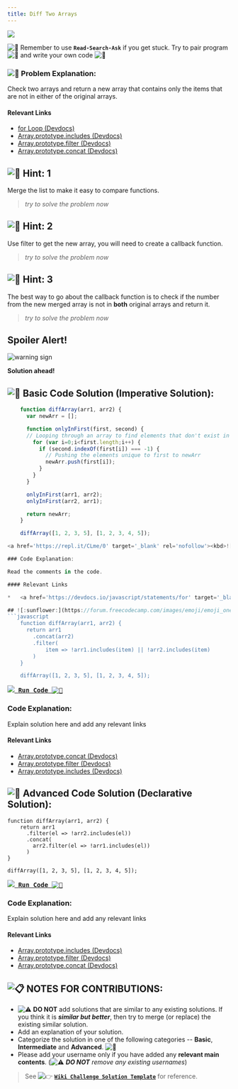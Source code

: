 ```yaml
---
title: Diff Two Arrays
---
```

![](//discourse-user-assets.s3.amazonaws.com/original/2X/2/24043ff6eaf64c58ca15936ec29bd7c22809c9de.gif)

![:triangular_flag_on_post:](https://forum.freecodecamp.com/images/emoji/emoji_one/triangular_flag_on_post.png?v=3 ":triangular_flag_on_post:") Remember to use <a>**`Read-Search-Ask`**</a> if you get stuck. Try to pair program ![:busts_in_silhouette:](https://forum.freecodecamp.com/images/emoji/emoji_one/busts_in_silhouette.png?v=3 ":busts_in_silhouette:") and write your own code ![:pencil:](https://forum.freecodecamp.com/images/emoji/emoji_one/pencil.png?v=3 ":pencil:")

### ![:checkered_flag:](https://forum.freecodecamp.com/images/emoji/emoji_one/checkered_flag.png?v=3 ":checkered_flag:") Problem Explanation:

Check two arrays and return a new array that contains only the items that are not in either of the original arrays.

#### Relevant Links

*   <a href='https://devdocs.io/javascript/statements/for' target='_blank' rel='nofollow'>for Loop (Devdocs)</a>
*   <a href='https://devdocs.io/javascript/global_objects/array/includes' target='_blank' rel='nofollow'>Array.prototype.includes (Devdocs)</a>
*   <a href='https://devdocs.io/javascript/global_objects/array/filter' target='_blank' rel='nofollow'>Array.prototype.filter (Devdocs)</a>
*   <a href='https://devdocs.io/javascript/global_objects/array/concat' target='_blank' rel='nofollow'>Array.prototype.concat (Devdocs)</a>

## ![:speech_balloon:](https://forum.freecodecamp.com/images/emoji/emoji_one/speech_balloon.png?v=3 ":speech_balloon:") Hint: 1

Merge the list to make it easy to compare functions.

> _try to solve the problem now_

## ![:speech_balloon:](https://forum.freecodecamp.com/images/emoji/emoji_one/speech_balloon.png?v=3 ":speech_balloon:") Hint: 2

Use filter to get the new array, you will need to create a callback function.

> _try to solve the problem now_

## ![:speech_balloon:](https://forum.freecodecamp.com/images/emoji/emoji_one/speech_balloon.png?v=3 ":speech_balloon:") Hint: 3

The best way to go about the callback function is to check if the number from the new merged array is not in **both** original arrays and return it.

> _try to solve the problem now_

## Spoiler Alert!

![warning sign](//discourse-user-assets.s3.amazonaws.com/original/2X/2/2d6c412a50797771301e7ceabd554cef4edcd74d.gif)

**Solution ahead!**

## ![:beginner:](https://forum.freecodecamp.com/images/emoji/emoji_one/beginner.png?v=3 ":beginner:") Basic Code Solution (Imperative Solution):
```javascript
    function diffArray(arr1, arr2) {
      var newArr = [];

      function onlyInFirst(first, second) {
      // Looping through an array to find elements that don't exist in another array
        for (var i=0;i<first.length;i++) {
          if (second.indexOf(first[i]) === -1) {
            // Pushing the elements unique to first to newArr
            newArr.push(first[i]);
          }
        }
      }

      onlyInFirst(arr1, arr2);
      onlyInFirst(arr2, arr1);

      return newArr;
    }

    diffArray([1, 2, 3, 5], [1, 2, 3, 4, 5]);

<a href='https://repl.it/CLme/0' target='_blank' rel='nofollow'><kbd>![](//discourse-user-assets.s3.amazonaws.com/original/2X/6/6d6bf8d908c0577924495e89482c7163190c3856.png) **Run Code** ![:rocket:](https://forum.freecodecamp.com/images/emoji/emoji_one/rocket.png?v=3 ":rocket:")</kbd></a>

### Code Explanation:

Read the comments in the code.

#### Relevant Links

*   <a href='https://devdocs.io/javascript/statements/for' target='_blank' rel='nofollow'>for Loop (Devdocs)</a>

## ![:sunflower:](https://forum.freecodecamp.com/images/emoji/emoji_one/sunflower.png?v=3 ":sunflower:") Intermediate Code Solution (Declarative Solution):
```javascript
    function diffArray(arr1, arr2) {
      return arr1
        .concat(arr2)
        .filter(
            item => !arr1.includes(item) || !arr2.includes(item)
        )
    }

    diffArray([1, 2, 3, 5], [1, 2, 3, 4, 5]);
```

<a href='https://repl.it/CNYb/0' target='_blank' rel='nofollow'><kbd>![](//discourse-user-assets.s3.amazonaws.com/original/2X/6/6d6bf8d908c0577924495e89482c7163190c3856.png) **Run Code** ![:rocket:](https://forum.freecodecamp.com/images/emoji/emoji_one/rocket.png?v=3 ":rocket:")</kbd></a>

### Code Explanation:

Explain solution here and add any relevant links

#### Relevant Links

*   <a href='https://devdocs.io/javascript/global_objects/array/concat' target='_blank' rel='nofollow'>Array.prototype.concat (Devdocs)</a>
*   <a href='https://devdocs.io/javascript/global_objects/array/filter' target='_blank' rel='nofollow'>Array.prototype.filter (Devdocs)</a>
*   <a href='https://devdocs.io/javascript/global_objects/array/includes' target='_blank' rel='nofollow'>Array.prototype.includes (Devdocs)</a>

## ![:rotating_light:](https://forum.freecodecamp.com/images/emoji/emoji_one/rotating_light.png?v=3 ":rotating_light:") Advanced Code Solution (Declarative Solution):

    function diffArray(arr1, arr2) {
        return arr1
          .filter(el => !arr2.includes(el))
          .concat(
            arr2.filter(el => !arr1.includes(el))
          )
    }

    diffArray([1, 2, 3, 5], [1, 2, 3, 4, 5]);

<a href='https://repl.it/CNYU/0' target='_blank' rel='nofollow'><kbd>![](//discourse-user-assets.s3.amazonaws.com/original/2X/6/6d6bf8d908c0577924495e89482c7163190c3856.png) **Run Code** ![:rocket:](https://forum.freecodecamp.com/images/emoji/emoji_one/rocket.png?v=3 ":rocket:")</kbd></a>

### Code Explanation:

Explain solution here and add any relevant links

#### Relevant Links

*   <a href='https://devdocs.io/javascript/global_objects/array/includes' target='_blank' rel='nofollow'>Array.prototype.includes (Devdocs)</a>
*   <a href='https://devdocs.io/javascript/global_objects/array/filter' target='_blank' rel='nofollow'>Array.prototype.filter (Devdocs)</a>
*   <a href='https://devdocs.io/javascript/global_objects/array/concat' target='_blank' rel='nofollow'>Array.prototype.concat (Devdocs)</a>

## ![:clipboard:](https://forum.freecodecamp.com/images/emoji/emoji_one/clipboard.png?v=3 ":clipboard:") NOTES FOR CONTRIBUTIONS:

*   ![:warning:](https://forum.freecodecamp.com/images/emoji/emoji_one/warning.png?v=3 ":warning:") **DO NOT** add solutions that are similar to any existing solutions. If you think it is **_similar but better_**, then try to merge (or replace) the existing similar solution.
*   Add an explanation of your solution.
*   Categorize the solution in one of the following categories -- **Basic**, **Intermediate** and **Advanced**. ![:traffic_light:](https://forum.freecodecamp.com/images/emoji/emoji_one/traffic_light.png?v=3 ":traffic_light:")
*   Please add your username only if you have added any **relevant main contents**. (![:warning:](https://forum.freecodecamp.com/images/emoji/emoji_one/warning.png?v=3 ":warning:") **_DO NOT_** _remove any existing usernames_)

> See ![:point_right:](https://forum.freecodecamp.com/images/emoji/emoji_one/point_right.png?v=3 ":point_right:") <a href='http://forum.freecodecamp.com/t/algorithm-article-template/14272' target='_blank' rel='nofollow'>**`Wiki Challenge Solution Template`**</a> for reference.
